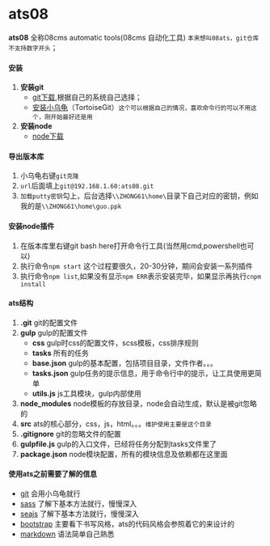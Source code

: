 # ats08
**ats08** 全称08cms automatic tools(08cms 自动化工具) `本来想叫08ats，git仓库不支持数字开头`；
#### 安装
1. **安装git**
	- [git下载](http://git-scm.com/download/),根据自己的系统自己选择；
	- [安装小乌龟](http://tortoisegit.org/download/)（TortoiseGit）`这个可以根据自己的情况，喜欢命令行的可以不用这个，刚开始最好还是用`
1. **安装node**
	- [node下载](https://nodejs.org/en/)
#### 导出版本库
1. 小乌龟右键`git克隆`
1. `url`后面填上`git@192.168.1.60:ats08.git`
1. `加载putty密钥`勾上，后台选择`\\ZHONG61\home\`目录下自己对应的密钥，例如我的是`\\ZHONG61\home\guo.ppk`
#### 安装node插件
1. 在版本库里右键git bash here打开命令行工具(当然用cmd,powershell也可以)
1. 执行命令`npm start` 这个过程要很久，20-30分钟，期间会安装一系列插件
1. 执行命令`npm list`,如果没有显示`npm ERR`表示安装完毕，如果显示再执行`cnpm install`
#### ats结构
1. **.git** git的配置文件
1. **gulp** gulp的配置文件
	- **css** gulp时css的配置文件，scss模板，css排序规则
	- **tasks** 所有的任务
	- **base.json** gulp的基本配置，包括项目目录，文件作者。。。
	- **tasks.json** gulp任务的提示信息，用于命令行中的提示，让工具使用更简单
	- **utils.js** js工具模块，gulp内部使用
1. **node_modules** node模板的存放目录，node会自动生成，默认是被git忽略的
1. **src** ats的核心部分，css，js，html。。。`维护使用主要是这个目录`
1. **.gitignore** git的忽略文件的配置
1. **gulpfile.js** gulp的入口文件，已经将任务分配到tasks文件里了
1. **package.json** node模块配置，所有的模块信息及依赖都在这里面
#### 使用ats之前需要了解的信息
- [git](http://www.liaoxuefeng.com/wiki/0013739516305929606dd18361248578c67b8067c8c017b000) 会用小乌龟就行
- [sass](http://www.w3cplus.com/sassguide/) 了解下基本方法就行，慢慢深入
- [seajs](http://seajs.org/docs/) 了解下基本方法就行，慢慢深入
- [bootstrap](http://www.bootcss.com/) 主要看下书写风格，ats的代码风格会参照着它的来设计的
- [markdown](https://maxiang.io/) 语法简单自己熟悉

